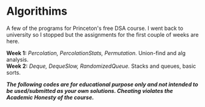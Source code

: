 # Algorithims
A few of the programs for Princeton's free DSA course. 
I went back to university so I stopped but the assignments for the first couple of weeks are here.<br>

**Week 1:** *Percolation, PercolationStats, Permutation.* Union-find and alg analysis.<br>
**Week 2:** *Deque, DequeSlow, RandomizedQueue.* Stacks and queues, basic sorts.<br>

***The following codes are for educational purpose only and not intended to be used/submitted as your own solutions. 
Cheating violates the Academic Honesty of the course.***

